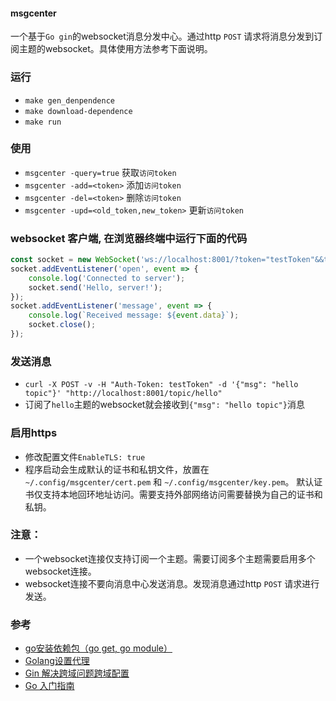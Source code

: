 #### msgcenter
一个基于`Go gin`的websocket消息分发中心。通过http `POST` 请求将消息分发到订阅主题的websocket。具体使用方法参考下面说明。

### 运行
- `make gen_denpendence`
- `make download-dependence`
- `make run`

### 使用
- `msgcenter -query=true` 获取`访问token`
- `msgcenter -add=<token>` 添加`访问token`
- `msgcenter -del=<token>` 删除`访问token`
- `msgcenter -upd=<old_token,new_token>` 更新`访问token`

### websocket 客户端, 在浏览器终端中运行下面的代码
```js
const socket = new WebSocket('ws://localhost:8001/?token="testToken"&&topic=hello');
socket.addEventListener('open', event => {
    console.log('Connected to server');
    socket.send('Hello, server!');
});
socket.addEventListener('message', event => {
    console.log(`Received message: ${event.data}`);
    socket.close();
});
```

### 发送消息
- `curl -X POST -v -H "Auth-Token: testToken" -d '{"msg": "hello topic"}' "http://localhost:8001/topic/hello"`
- 订阅了`hello`主题的websocket就会接收到`{"msg": "hello topic"}`消息


### 启用https
- 修改配置文件`EnableTLS: true`
- 程序启动会生成默认的证书和私钥文件，放置在`~/.config/msgcenter/cert.pem` 和 `~/.config/msgcenter/key.pem`。 默认证书仅支持本地回环地址访问。需要支持外部网络访问需要替换为自己的证书和私钥。

### 注意：
- 一个websocket连接仅支持订阅一个主题。需要订阅多个主题需要启用多个websocket连接。
- websocket连接不要向消息中心发送消息。发现消息通过http `POST` 请求进行发送。

### 参考
- [go安装依赖包（go get, go module）](https://blog.csdn.net/weixin_41519463/article/details/103501485)
- [Golang设置代理](https://developer.aliyun.com/article/879662)
- [Gin 解决跨域问题跨域配置](https://juejin.cn/post/6871583587062415367)
- [Go 入门指南](https://learnku.com/docs/the-way-to-go)
